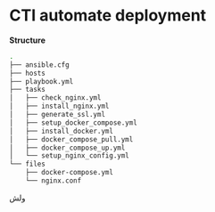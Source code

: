 # CTI automate deployment

**Structure**

```bash
.
├── ansible.cfg
├── hosts
├── playbook.yml
├── tasks
│   ├── check_nginx.yml
│   ├── install_nginx.yml
│   ├── generate_ssl.yml
│   ├── setup_docker_compose.yml
│   ├── install_docker.yml
│   ├── docker_compose_pull.yml
│   ├── docker_compose_up.yml
│   └── setup_nginx_config.yml
└── files
    ├── docker-compose.yml
    └── nginx.conf
```

ولش

